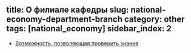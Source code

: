 title: О филиале кафедры
slug: national-economy-department-branch
category: other
tags: [national_economy]
sidebar_index: 2
---

- [Возможность, позволяющая проверить знания](/department-branches/national-economics-department-branch/)
